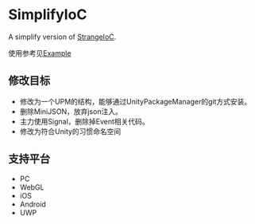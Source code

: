 ﻿# SimplifyIoC
A simplify version of [StrangeIoC](https://github.com/strangeioc/strangeioc).

使用参考见[Example](https://github.com/JiphuTzu/SimplifyIoC/tree/main/Assets/Examples)
## 修改目标
+ 修改为一个UPM的结构，能够通过UnityPackageManager的git方式安装。
+ 删除MiniJSON，放弃json注入。
+ 主力使用Signal，删除掉Event相关代码。
+ 修改为符合Unity的习惯命名空间
## 支持平台
+ PC
+ WebGL
+ iOS
+ Android
+ UWP